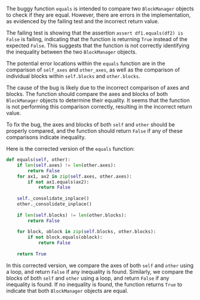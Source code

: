 The buggy function `equals` is intended to compare two `BlockManager` objects to check if they are equal. However, there are errors in the implementation, as evidenced by the failing test and the incorrect return value. 

The failing test is showing that the assertion `assert df1.equals(df2) is False` is failing, indicating that the function is returning `True` instead of the expected `False`. This suggests that the function is not correctly identifying the inequality between the two `BlockManager` objects.

The potential error locations within the `equals` function are in the comparison of `self_axes` and `other_axes`, as well as the comparison of individual blocks within `self.blocks` and `other.blocks`.

The cause of the bug is likely due to the incorrect comparison of axes and blocks. The function should compare the axes and blocks of both `BlockManager` objects to determine their equality. It seems that the function is not performing this comparison correctly, resulting in the incorrect return value.

To fix the bug, the axes and blocks of both `self` and `other` should be properly compared, and the function should return `False` if any of these comparisons indicate inequality.

Here is the corrected version of the `equals` function:

```python
def equals(self, other):
    if len(self.axes) != len(other.axes):
        return False
    for ax1, ax2 in zip(self.axes, other.axes):
        if not ax1.equals(ax2):
            return False
            
    self._consolidate_inplace()
    other._consolidate_inplace()
    
    if len(self.blocks) != len(other.blocks):
        return False
    
    for block, oblock in zip(self.blocks, other.blocks):
        if not block.equals(oblock):
            return False
        
    return True
```

In this corrected version, we compare the axes of both `self` and `other` using a loop, and return `False` if any inequality is found. Similarly, we compare the blocks of both `self` and `other` using a loop, and return `False` if any inequality is found. If no inequality is found, the function returns `True` to indicate that both `BlockManager` objects are equal.